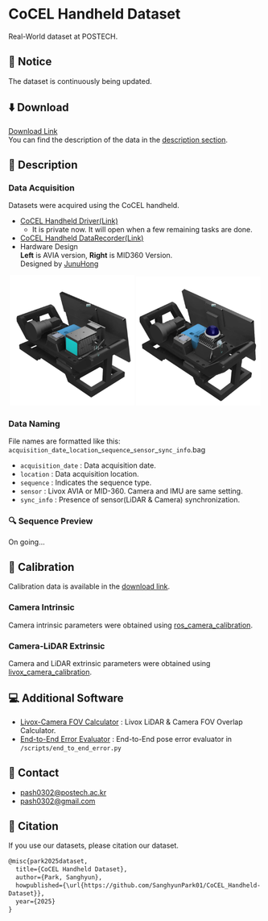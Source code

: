 # CoCEL Handheld Dataset
Real-World dataset at POSTECH.  

## :loudspeaker: Notice
The dataset is continuously being updated.

## :arrow_down: Download
[Download Link](https://postechackr-my.sharepoint.com/:f:/g/personal/pash0302_postech_ac_kr/EowTrW_V_AdKvKDCpwzVKfIBcj1E7I1HYkN0OqzuoTGMEw?e=8PUNqo)  
You can find the description of the data in the [description section](https://github.com/SanghyunPark01/CoCEL_Handheld-Dataset?tab=readme-ov-file#page_facing_up-description).

## :page_facing_up: Description

### Data Acquisition
Datasets were acquired using the CoCEL handheld.  
- [CoCEL Handheld Driver(Link)](https://github.com/SanghyunPark01/CoCEL_Handheld_Driver)  
    - It is private now. It will open when a few remaining tasks are done.
- [CoCEL Handheld DataRecorder(Link)](https://github.com/SanghyunPark01/CoCEL_Handheld_DataRecorder)
- Hardware Design  
**Left** is AVIA version, **Right** is MID360 Version.  
Designed by [JunuHong](https://github.com/JunuHong)
<p align="center">
    <img src="./img/handheld_avia.png" width="49%">
    <img src="./img/handheld_mid360.png" width="49%">
</p>

### Data Naming
File names are formatted like this: `acquisition_date`\_`location`\_`sequence`\_`sensor`\_`sync_info`.bag  
- `acquisition_date` : Data acquisition date.  
- `location` : Data acquisition location.  
- `sequence` : Indicates the sequence type.
- `sensor` : Livox AVIA or MID-360. Camera and IMU are same setting.  
- `sync_info` : Presence of sensor(LiDAR & Camera) synchronization.  

### :mag: Sequence Preview
On going...  

## :wrench: Calibration
Calibration data is available in the [download link](https://postechackr-my.sharepoint.com/:f:/g/personal/pash0302_postech_ac_kr/EowTrW_V_AdKvKDCpwzVKfIBcj1E7I1HYkN0OqzuoTGMEw?e=8PUNqo).  
### Camera Intrinsic
Camera intrinsic parameters were obtained using [ros_camera_calibration](https://wiki.ros.org/camera_calibration).  

### Camera-LiDAR Extrinsic
Camera and LiDAR extrinsic parameters were obtained using [livox_camera_calibration](https://github.com/hku-mars/livox_camera_calib).  


## :computer: Additional Software
- [Livox-Camera FOV Calculator](https://github.com/SanghyunPark01/livox_camera_fov_calculator) : Livox LiDAR & Camera FOV Overlap Calculator.  
- [End-to-End Error Evaluator](https://github.com/SanghyunPark01/CoCEL_Handheld-Dataset/blob/main/scripts/end_to_end_error.py) : End-to-End pose error evaluator in `/scripts/end_to_end_error.py`


## :email: Contact
- pash0302@postech.ac.kr
- pash0302@gmail.com

## :pencil: Citation  
If you use our datasets, please citation our dataset.  
```
@misc{park2025dataset,
  title={CoCEL Handheld Dataset},
  author={Park, Sanghyun},
  howpublished={\url{https://github.com/SanghyunPark01/CoCEL_Handheld-Dataset}},
  year={2025}
}
```
